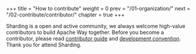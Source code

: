 +++
title = "How to contribute"
weight = 0
prev = "/01-organization/"
next = "/02-contribute/contributor/"
chapter = true
+++

Sharding is a open and active community, we always welcome high-value contributors to build Apache Way together. 
Before you become a contributor, please read [contributor guide](/02-contribute/contributor/) and [development convention](/02-contribute/convention/). Thank you for attend Sharding. 
